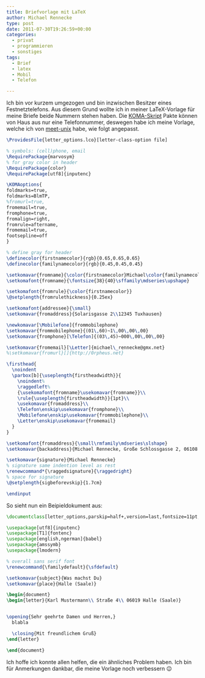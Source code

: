 ```yaml
---
title: Briefvorlage mit LaTeX
author: Michael Rennecke
type: post
date: 2011-07-30T19:26:59+00:00
categories:
  - privat
  - programmieren
  - sonstiges
tags:
  - Brief
  - latex
  - Mobil
  - Telefon

---
```

Ich bin vor kurzem umgezogen und bin inzwischen Besitzer eines Festnetztelefons. Aus diesem Grund wollte ich in meiner LaTeX-Vorlage
für meine Briefe beide Nummern stehen haben. Die [KOMA-Skript][1] Pakte können von Haus aus nur eine Telefonnummer, deswegen
habe ich meine Vorlage, welche ich von [meet-unix][2] habe, wie folgt angepasst.

``` tex
\ProvidesFile{letter_options.lco}[letter-class-option file]

% symbols: (cell)phone, email
\RequirePackage{marvosym} 
% for gray color in header
\RequirePackage{color}
\RequirePackage[utf8]{inputenc}

\KOMAoptions{
foldmarks=true,
foldmarks=BlmTP,
%fromurl=true,
fromemail=true,
fromphone=true,
fromalign=right,
fromrule=aftername,
fromemail=true,
footsepline=off
}

% define gray for header
\definecolor{firstnamecolor}{rgb}{0.65,0.65,0.65}
\definecolor{familynamecolor}{rgb}{0.45,0.45,0.45}

\setkomavar{fromname}{\color{firstnamecolor}Michael\color{familynamecolor}Rennecke}
\setkomafont{fromname}{\fontsize{38}{40}\sffamily\mdseries\upshape}

\setkomafont{fromrule}{\color{firstnamecolor}}
\@setplength{fromrulethickness}{0.25ex}

\setkomafont{addressee}{\small}
\setkomavar{fromaddress}{Solarisgasse 2\\12345 Tuxhausen}

\newkomavar[\Mobilefone]{frommobilephone} 
\setkomavar{frommobilephone}{(01\,60)~1\,00\,00\,00}
\setkomavar{fromphone}[\Telefon]{(03\,45)~000\,00\,00\,00}

\setkomavar{fromemail}[\Letter]{michael\_rennecke@gmx.net}
%\setkomavar{fromurl}[]{http://0rpheus.net}

\firsthead{
  \noindent
  \parbox[b]{\useplength{firstheadwidth}}{
    \noindent%
    \raggedleft%
    {\usekomafont{fromname}\usekomavar{fromname}}\\
    \rule{\useplength{firstheadwidth}}{1pt}\\
    \usekomavar{fromaddress}\\
    \Telefon\enskip\usekomavar{fromphone}\\
    \Mobilefone\enskip\usekomavar{frommobilephone}\\
    \Letter\enskip\usekomavar{fromemail}
  }
}

\setkomafont{fromaddress}{\small\rmfamily\mdseries\slshape}
\setkomavar{backaddress}{Michael Rennecke, Große Schlossgasse 2, 06108 Halle (Saale)}

\setkomavar{signature}{Michael Rennecke}
% signature same indention level as rest
\renewcommand*{\raggedsignature}{\raggedright}
% space for signature
\@setplength{sigbeforevskip}{1.7cm}

\endinput
```

So sieht nun ein Beipieldokument aus:

``` tex
\documentclass[letter_options,parskip=half+,version=last,fontsize=11pt,DIV=11,BCOR=10mm, DIN]{scrlttr2}

\usepackage[utf8]{inputenc}
\usepackage[T1]{fontenc}
\usepackage[english,ngerman]{babel}
\usepackage{amssymb}
\usepackage{lmodern}

% overall sans serif font
\renewcommand{\familydefault}{\sfdefault}

\setkomavar{subject}{Was machst Du}
\setkomavar{place}{Halle (Saale)}

\begin{document}
\begin{letter}{Karl Mustermann\\ Straße 4\\ 06019 Halle (Saale)}


\opening{Sehr geehrte Damen und Herren,}
  blabla

  \closing{Mit freundlichem Gruß}
\end{letter}

\end{document}
```

Ich hoffe ich konnte allen helfen, die ein ähnliches Problem haben. Ich bin für Anmerkungen dankbar, die meine Vorlage noch verbessern 😉

 [1]: http://developer.berlios.de/projects/koma-script3/
 [2]: http://meet-unix.org/
